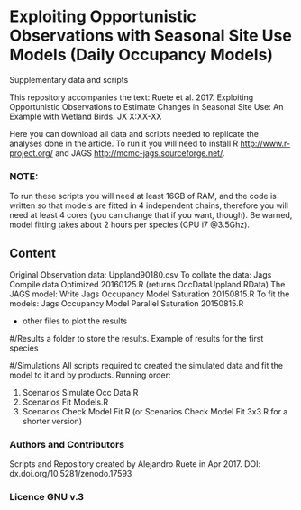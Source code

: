 Exploiting Opportunistic Observations with Seasonal Site Use Models (Daily Occupancy Models)
=======================================================================================================================
Supplementary data and scripts

This repository accompanies the text: Ruete et al. 2017. Exploiting Opportunistic Observations to Estimate Changes in Seasonal Site Use: An Example with Wetland Birds. JX X:XX-XX

Here you can download all data and scripts needed to replicate the analyses done in the article. 
To run it you will need to install R <http://www.r-project.org/> and JAGS <http://mcmc-jags.sourceforge.net/>.

### NOTE: 
To run these scripts you will need at least 16GB of RAM, and the code is written so that models are fitted in 4 independent chains, therefore you will need at least 4 cores (you can change that if you want, though).
Be warned, model fitting takes about 2 hours per species (CPU i7 @3.5Ghz).

## Content
Original Observation data: Uppland90180.csv
To collate the data: Jags Compile data Optimized 20160125.R (returns OccDataUppland.RData)
The JAGS model: Write Jags Occupancy Model Saturation 20150815.R
To fit the models: Jags Occupancy Model Parallel Saturation 20150815.R 
+ other files to plot the results

#/Results
a folder to store the results. Example of results for the first species

#/Simulations
All scripts required to created the simulated data and fit the model to it and by products. 
Running order:
1. Scenarios Simulate Occ Data.R
2. Scenarios Fit Models.R
3. Scenarios Check Model Fit.R (or Scenarios Check Model Fit 3x3.R for a shorter version)



### Authors and Contributors
Scripts and Repository created by Alejandro Ruete in Apr 2017.
DOI: dx.doi.org/10.5281/zenodo.17593
### Licence GNU v.3